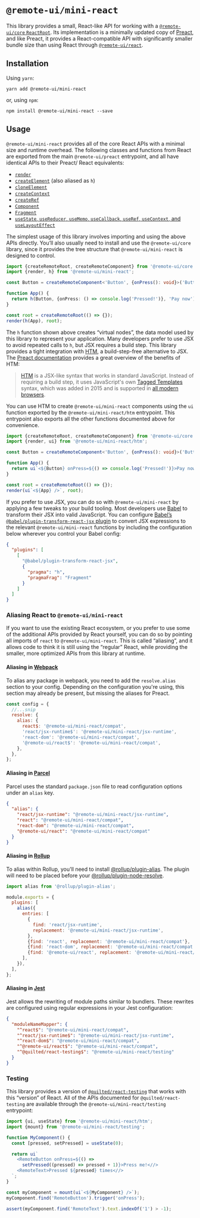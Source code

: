 # `@remote-ui/mini-react`

This library provides a small, React-like API for working with a [`@remote-ui/core` `ReactRoot`](../core#remoteroot). Its implementation is a minimally updated copy of [Preact](https://preactjs.com), and like Preact, it provides a React-compatible API with significantly smaller bundle size than using React through [`@remote-ui/react`](../react).

## Installation

Using `yarn`:

```
yarn add @remote-ui/mini-react
```

or, using `npm`:

```
npm install @remote-ui/mini-react --save
```

## Usage

`@remote-ui/mini-react` provides all of the core React APIs with a minimal size and runtime overhead. The following classes and functions from React are exported from the main `@remote-ui/preact` entrypoint, and all have identical APIs to their Preact/ React equivalents:

- [`render`](https://preactjs.com/guide/v10/api-reference#render)
- [`createElement`](https://preactjs.com/guide/v10/api-reference#h--createelement) (also aliased as `h`)
- [`cloneElement`](https://preactjs.com/guide/v10/api-reference#cloneelement)
- [`createContext`](https://preactjs.com/guide/v10/api-reference#createcontext)
- [`createRef`](https://preactjs.com/guide/v10/api-reference#createref)
- [`Component`](https://preactjs.com/guide/v10/api-reference#component)
- [`Fragment`](https://preactjs.com/guide/v10/api-reference#fragment)
- [`useState`, `useReducer`, `useMemo`, `useCallback`, `useRef`, `useContext`, and `useLayoutEffect`](https://preactjs.com/guide/v10/hooks)

The simplest usage of this library involves importing and using the above APIs directly. You’ll also usually need to install and use the `@remote-ui/core` library, since it provides the tree structure that `@remote-ui/mini-react` is designed to control.

```ts
import {createRemoteRoot, createRemoteComponent} from '@remote-ui/core';
import {render, h} from '@remote-ui/mini-react';

const Button = createRemoteComponent<'Button', {onPress(): void}>('Button');

function App() {
  return h(Button, {onPress: () => console.log('Pressed!')}, 'Pay now');
}

const root = createRemoteRoot(() => {});
render(h(App), root);
```

The `h` function shown above creates “virtual nodes”, the data model used by this library to represent your application. Many developers prefer to use JSX to avoid repeated calls to `h`, but JSX requires a build step. This library provides a tight integration with [HTM](https://github.com/developit/htm), a build-step-free alternative to JSX. The [Preact documentation](https://preactjs.com/guide/v10/getting-started#alternatives-to-jsx) provides a great overview of the benefits of HTM:

> [HTM](https://github.com/developit/htm) is a JSX-like syntax that works in standard JavaScript. Instead of requiring a build step, it uses JavaScript's own [Tagged Templates](https://developer.mozilla.org/en-US/docs/Web/JavaScript/Reference/Template_literals#Tagged_templates) syntax, which was added in 2015 and is supported in [all modern browsers](https://caniuse.com/#feat=template-literals).

You can use HTM to create `@remote-ui/mini-react` components using the `ui` function exported by the `@remote-ui/mini-react/htm` entrypoint. This entrypoint also exports all the other functions documented above for convenience.

```ts
import {createRemoteRoot, createRemoteComponent} from '@remote-ui/core';
import {render, ui} from '@remote-ui/mini-react/htm';

const Button = createRemoteComponent<'Button', {onPress(): void}>('Button');

function App() {
  return ui`<${Button} onPress=${() => console.log('Pressed!')}>Pay now<//>`;
}

const root = createRemoteRoot(() => {});
render(ui`<${App} />`, root);
```

If you prefer to use JSX, you can do so with `@remote-ui/mini-react` by applying a few tweaks to your build tooling. Most developers use [Babel](https://babeljs.io) to transform their JSX into valid JavaScript. You can configure [Babel’s `@babel/plugin-transform-react-jsx` plugin](https://babeljs.io/docs/en/babel-plugin-transform-react-jsx) to convert JSX expressions to the relevant `@remote-ui/mini-react` functions by including the configuration below wherever you control your Babel config:

```json
{
  "plugins": [
    [
      "@babel/plugin-transform-react-jsx",
      {
        "pragma": "h",
        "pragmaFrag": "Fragment"
      }
    ]
  ]
}
```

### Aliasing React to `@remote-ui/mini-react`

If you want to use the existing React ecosystem, or you prefer to use some of the additional APIs provided by React yourself, you can do so by pointing all imports of `react` to `@remote-ui/mini-react`. This is called “aliasing”, and it allows code to think it is still using the “regular” React, while providing the smaller, more optimized APIs from this library at runtime.

#### Aliasing in [Webpack](https://webpack.js.org)

To alias any package in webpack, you need to add the `resolve.alias` section to your config. Depending on the configuration you're using, this section may already be present, but missing the aliases for Preact.

```js
const config = {
  //...snip
  resolve: {
    alias: {
      react$: '@remote-ui/mini-react/compat',
      'react/jsx-runtime$': '@remote-ui/mini-react/jsx-runtime',
      'react-dom': '@remote-ui/mini-react/compat',
      '@remote-ui/react$': '@remote-ui/mini-react/compat',
    },
  },
};
```

#### Aliasing in [Parcel](https://parceljs.org)

Parcel uses the standard `package.json` file to read configuration options under an `alias` key.

```json
{
  "alias": {
    "react/jsx-runtime": "@remote-ui/mini-react/jsx-runtime",
    "react": "@remote-ui/mini-react/compat",
    "react-dom": "@remote-ui/mini-react/compat",
    "@remote-ui/react": "@remote-ui/mini-react/compat"
  }
}
```

#### Aliasing in [Rollup](https://rollupjs.org/guide/en/)

To alias within Rollup, you'll need to install [@rollup/plugin-alias](https://github.com/rollup/plugins/tree/master/packages/alias). The plugin will need to be placed before your [@rollup/plugin-node-resolve](https://github.com/rollup/plugins/tree/master/packages/node-resolve).

```js
import alias from '@rollup/plugin-alias';

module.exports = {
  plugins: [
    alias({
      entries: [
        {
          find: 'react/jsx-runtime',
          replacement: '@remote-ui/mini-react/jsx-runtime',
        },
        {find: 'react', replacement: '@remote-ui/mini-react/compat'},
        {find: 'react-dom', replacement: '@remote-ui/mini-react/compat'},
        {find: '@remote-ui/react', replacement: '@remote-ui/mini-react/compat'},
      ],
    }),
  ],
};
```

#### Aliasing in [Jest](https://jestjs.io/)

Jest allows the rewriting of module paths similar to bundlers. These rewrites are configured using regular expressions in your Jest configuration:

```json
{
  "moduleNameMapper": {
    "^react$": "@remote-ui/mini-react/compat",
    "^react/jsx-runtime$": "@remote-ui/mini-react/jsx-runtime",
    "^react-dom$": "@remote-ui/mini-react/compat",
    "^@remote-ui/react$": "@remote-ui/mini-react/compat",
    "^@quilted/react-testing$": "@remote-ui/mini-react/testing"
  }
}
```

### Testing

This library provides a version of [`@quilted/react-testing`](https://github.com/lemonmade/quilt/tree/main/packages/react-testing) that works with this “version” of React. All of the APIs documented for `@quilted/react-testing` are available through the `@remote-ui/mini-react/testing` entrypoint:

```ts
import {ui, useState} from '@remote-ui/mini-react/htm';
import {mount} from '@remote-ui/mini-react/testing';

function MyComponent() {
  const [pressed, setPressed] = useState(0);

  return ui`
    <RemoteButton onPress=${() =>
      setPressed((pressed) => pressed + 1)}>Press me!<//>
    <RemoteText>Pressed ${pressed} times<//>
  `;
}

const myComponent = mount(ui`<${MyComponent} />`);
myComponent.find('RemoteButton').trigger('onPress');

assert(myComponent.find('RemoteText').text.indexOf('1') > -1);
```
